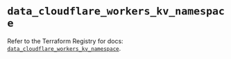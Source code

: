 # `data_cloudflare_workers_kv_namespace`

Refer to the Terraform Registry for docs: [`data_cloudflare_workers_kv_namespace`](https://registry.terraform.io/providers/cloudflare/cloudflare/5.5.0/docs/data-sources/workers_kv_namespace).
